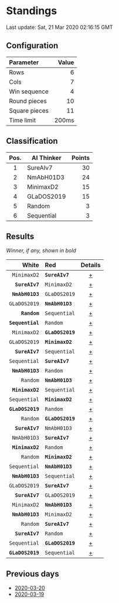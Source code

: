 # Standings

Last update: Sat, 21 Mar 2020 02:16:15 GMT

## Configuration

| Parameter      | Value             |
|:-------------- | ----------------: |
| Rows          | 6        |
| Cols          | 7        |
| Win sequence  | 4 |
| Round pieces  | 10  |
| Square pieces | 11 |
| Time limit    | 200ms     |

## Classification

| Pos. | AI Thinker | Points |
|:----:| ---------- | -----: |
| 1 | SureAIv7 | 30 |
| 2 | NmAbH01D3 | 24 |
| 3 | MinimaxD2 | 15 |
| 4 | GLaDOS2019 | 15 |
| 5 | Random | 3 |
| 6 | Sequential | 3 |

## Results

_Winner, if any, shown in bold_

| White |   Red   | Details |
| -----:|:------- | :-----: |
| `MinimaxD2` | **`SureAIv7`** | [+](results/MinimaxD2vsSureAIv7.txt) |
| **`SureAIv7`** | `MinimaxD2` | [+](results/SureAIv7vsMinimaxD2.txt) |
| **`NmAbH01D3`** | `GLaDOS2019` | [+](results/NmAbH01D3vsGLaDOS2019.txt) |
| `GLaDOS2019` | **`NmAbH01D3`** | [+](results/GLaDOS2019vsNmAbH01D3.txt) |
| **`Random`** | `Sequential` | [+](results/RandomvsSequential.txt) |
| **`Sequential`** | `Random` | [+](results/SequentialvsRandom.txt) |
| `MinimaxD2` | **`GLaDOS2019`** | [+](results/MinimaxD2vsGLaDOS2019.txt) |
| `GLaDOS2019` | **`MinimaxD2`** | [+](results/GLaDOS2019vsMinimaxD2.txt) |
| **`SureAIv7`** | `Sequential` | [+](results/SureAIv7vsSequential.txt) |
| `Sequential` | **`SureAIv7`** | [+](results/SequentialvsSureAIv7.txt) |
| **`NmAbH01D3`** | `Random` | [+](results/NmAbH01D3vsRandom.txt) |
| `Random` | **`NmAbH01D3`** | [+](results/RandomvsNmAbH01D3.txt) |
| **`MinimaxD2`** | `Sequential` | [+](results/MinimaxD2vsSequential.txt) |
| `Sequential` | **`MinimaxD2`** | [+](results/SequentialvsMinimaxD2.txt) |
| **`GLaDOS2019`** | `Random` | [+](results/GLaDOS2019vsRandom.txt) |
| `Random` | **`GLaDOS2019`** | [+](results/RandomvsGLaDOS2019.txt) |
| **`SureAIv7`** | `NmAbH01D3` | [+](results/SureAIv7vsNmAbH01D3.txt) |
| `NmAbH01D3` | **`SureAIv7`** | [+](results/NmAbH01D3vsSureAIv7.txt) |
| **`MinimaxD2`** | `Random` | [+](results/MinimaxD2vsRandom.txt) |
| `Random` | **`MinimaxD2`** | [+](results/RandomvsMinimaxD2.txt) |
| `Sequential` | **`NmAbH01D3`** | [+](results/SequentialvsNmAbH01D3.txt) |
| **`NmAbH01D3`** | `Sequential` | [+](results/NmAbH01D3vsSequential.txt) |
| `GLaDOS2019` | **`SureAIv7`** | [+](results/GLaDOS2019vsSureAIv7.txt) |
| **`SureAIv7`** | `GLaDOS2019` | [+](results/SureAIv7vsGLaDOS2019.txt) |
| `MinimaxD2` | **`NmAbH01D3`** | [+](results/MinimaxD2vsNmAbH01D3.txt) |
| **`NmAbH01D3`** | `MinimaxD2` | [+](results/NmAbH01D3vsMinimaxD2.txt) |
| `Random` | **`SureAIv7`** | [+](results/RandomvsSureAIv7.txt) |
| **`SureAIv7`** | `Random` | [+](results/SureAIv7vsRandom.txt) |
| `Sequential` | **`GLaDOS2019`** | [+](results/SequentialvsGLaDOS2019.txt) |
| **`GLaDOS2019`** | `Sequential` | [+](results/GLaDOS2019vsSequential.txt) |

## Previous days

* [2020-03-20](../2020-03-20/standings.md)
* [2020-03-19](../2020-03-19/standings.md)
